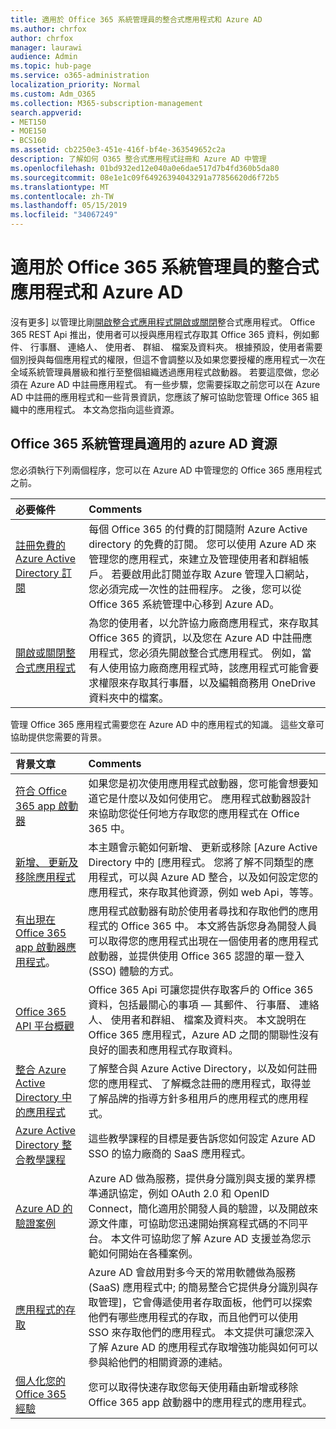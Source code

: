 ```yaml
---
title: 適用於 Office 365 系統管理員的整合式應用程式和 Azure AD
ms.author: chrfox
author: chrfox
manager: laurawi
audience: Admin
ms.topic: hub-page
ms.service: o365-administration
localization_priority: Normal
ms.custom: Adm_O365
ms.collection: M365-subscription-management
search.appverid:
- MET150
- MOE150
- BCS160
ms.assetid: cb2250e3-451e-416f-bf4e-363549652c2a
description: 了解如何 O365 整合式應用程式註冊和 Azure AD 中管理
ms.openlocfilehash: 01bd932ed12e040a0e6dae517d7b4fd360b5da80
ms.sourcegitcommit: 08e1e1c09f64926394043291a77856620d6f72b5
ms.translationtype: MT
ms.contentlocale: zh-TW
ms.lasthandoff: 05/15/2019
ms.locfileid: "34067249"
---
```

# <a name="integrated-apps-and-azure-ad-for-office-365-administrators"></a>適用於 Office 365 系統管理員的整合式應用程式和 Azure AD

沒有更多] 以管理比剛[開啟整合式應用程式開啟或關閉](https://support.office.com/article/7e453a40-66df-44ab-92a1-96786cb7fb34#__toc379982114)整合式應用程式。 Office 365 REST Api 推出，使用者可以授與應用程式存取其 Office 365 資料，例如郵件、 行事曆、 連絡人、 使用者、 群組、 檔案及資料夾。 根據預設，使用者需要個別授與每個應用程式的權限，但這不會調整以及如果您要授權的應用程式一次在全域系統管理員層級和推行至整個組織透過應用程式啟動器。 若要這麼做，您必須在 Azure AD 中註冊應用程式。 有一些步驟，您需要採取之前您可以在 Azure AD 中註冊的應用程式和一些背景資訊，您應該了解可協助您管理 Office 365 組織中的應用程式。 本文為您指向這些資源。
  
## <a name="azure-ad-resources-for-office-365-admins"></a>Office 365 系統管理員適用的 azure AD 資源

您必須執行下列兩個程序，您可以在 Azure AD 中管理您的 Office 365 應用程式之前。
  
|**必要條件**|**Comments**|
|:-----|:-----|
|[註冊免費的 Azure Active Directory 訂閱](https://go.microsoft.com/fwlink/?LinkId=617127) <br/> |每個 Office 365 的付費的訂閱隨附 Azure Active directory 的免費的訂閱。 您可以使用 Azure AD 來管理您的應用程式，來建立及管理使用者和群組帳戶。 若要啟用此訂閱並存取 Azure 管理入口網站，您必須完成一次性的註冊程序。 之後，您可以從 Office 365 系統管理中心移到 Azure AD。  <br/> |
|[開啟或關閉整合式應用程式](https://support.office.com/article/7e453a40-66df-44ab-92a1-96786cb7fb34#__toc379982114) <br/> |為您的使用者，以允許協力廠商應用程式，來存取其 Office 365 的資訊，以及您在 Azure AD 中註冊應用程式，您必須先開啟整合式應用程式。 例如，當有人使用協力廠商應用程式時，該應用程式可能會要求權限來存取其行事曆，以及編輯商務用 OneDrive 資料夾中的檔案。  <br/> |
   
管理 Office 365 應用程式需要您在 Azure AD 中的應用程式的知識。 這些文章可協助提供您需要的背景。
  
|**背景文章**|**Comments**|
|:-----|:-----|
|[符合 Office 365 app 啟動器](https://support.office.com/article/79f12104-6fed-442f-96a0-eb089a3f476a) <br/> |如果您是初次使用應用程式啟動器，您可能會想要知道它是什麼以及如何使用它。 應用程式啟動器設計來協助您從任何地方存取您的應用程式在 Office 365 中。  <br/> |
|[新增、 更新及移除應用程式](https://go.microsoft.com/fwlink/?LinkId=617137) <br/> |本主題會示範如何新增、 更新或移除 [Azure Active Directory 中的 [應用程式。 您將了解不同類型的應用程式，可以與 Azure AD 整合，以及如何設定您的應用程式，來存取其他資源，例如 web Api，等等。  <br/> |
|[有出現在 Office 365 app 啟動器應用程式](https://go.microsoft.com/fwlink/?LinkId=617138)。  <br/> |應用程式啟動器有助於使用者尋找和存取他們的應用程式的 Office 365 中。 本文將告訴您身為開發人員可以取得您的應用程式出現在一個使用者的應用程式啟動器，並提供使用 Office 365 認證的單一登入 (SSO) 體驗的方式。  <br/> |
|[Office 365 API 平台概觀](https://go.microsoft.com/fwlink/?LinkId=617140) <br/> |Office 365 Api 可讓您提供存取客戶的 Office 365 資料，包括最關心的事項 — 其郵件、 行事曆、 連絡人、 使用者和群組、 檔案及資料夾。 本文說明在 Office 365 應用程式，Azure AD 之間的關聯性沒有良好的圖表和應用程式存取資料。  <br/> |
|[整合 Azure Active Directory 中的應用程式](https://docs.microsoft.com/azure/active-directory/develop/quickstart-v1-add-azure-ad-app) <br/> | 了解整合與 Azure Active Directory，以及如何註冊您的應用程式、 了解概念註冊的應用程式，取得並了解品牌的指導方針多租用戶的應用程式的應用程式。  <br/> |
|[Azure Active Directory 整合教學課程](https://docs.microsoft.com/azure/active-directory/saas-apps/tutorial-list) <br/> |這些教學課程的目標是要告訴您如何設定 Azure AD SSO 的協力廠商的 SaaS 應用程式。  <br/> |
|[Azure AD 的驗證案例](https://go.microsoft.com/fwlink/?LinkId=617145) <br/> |Azure AD 做為服務，提供身分識別與支援的業界標準通訊協定，例如 OAuth 2.0 和 OpenID Connect，簡化適用於開發人員的驗證，以及開啟來源文件庫，可協助您迅速開始撰寫程式碼的不同平台。 本文件可協助您了解 Azure AD 支援並為您示範如何開始在各種案例。  <br/> |
|[應用程式的存取](https://docs.microsoft.com/azure/active-directory/manage-apps/what-is-access-management) <br/> |Azure AD 會啟用對多今天的常用軟體做為服務 (SaaS) 應用程式中; 的簡易整合它提供身分識別與存取管理]，它會傳遞使用者存取面板，他們可以探索他們有哪些應用程式的存取，而且他們可以使用 SSO 來存取他們的應用程式。 本文提供可讓您深入了解 Azure AD 的應用程式存取增強功能與如何可以參與給他們的相關資源的連結。  <br/> |
|[個人化您的 Office 365 經驗](https://support.office.com/article/eb34a21b-52fa-4fbf-a8d5-146132242985) <br/> |您可以取得快速存取您每天使用藉由新增或移除 Office 365 app 啟動器中的應用程式的應用程式。  <br/> |
   

